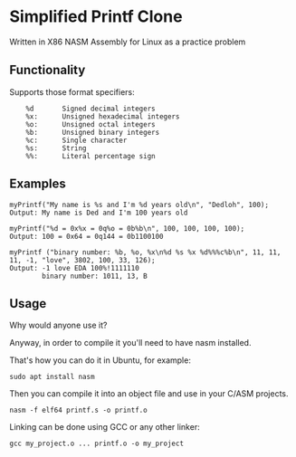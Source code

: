 # Simplified Printf Clone
Written in X86 NASM Assembly for Linux as a practice problem

## Functionality
Supports those format specifiers:
```
    %d       Signed decimal integers
    %x:      Unsigned hexadecimal integers
    %o:      Unsigned octal integers
    %b:      Unsigned binary integers
    %c:      Single character
    %s:      String
    %%:      Literal percentage sign
```

## Examples
```
myPrintf("My name is %s and I'm %d years old\n", "Dedloh", 100);
Output: My name is Ded and I'm 100 years old
```
```
myPrintf("%d = 0x%x = 0q%o = 0b%b\n", 100, 100, 100, 100);
Output: 100 = 0x64 = 0q144 = 0b1100100
```
```
myPrintf ("binary number: %b, %o, %x\n%d %s %x %d%%%c%b\n", 11, 11, 11, -1, "love", 3802, 100, 33, 126);
Output: -1 love EDA 100%!1111110
        binary number: 1011, 13, B
```

## Usage

Why would anyone use it? 

Anyway, in order to compile it you'll need to have nasm installed.

That's how you can do it in Ubuntu, for example:
```
sudo apt install nasm
```
Then you can compile it into an object file and use in your C/ASM projects.
```
nasm -f elf64 printf.s -o printf.o
```
Linking can be done using GCC or any other linker:
```
gcc my_project.o ... printf.o -o my_project
```